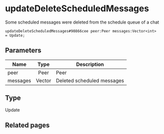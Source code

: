 # updateDeleteScheduledMessages
Some scheduled messages were deleted from the schedule queue of a chat

```
updateDeleteScheduledMessages#90866cee peer:Peer messages:Vector<int> = Update;
```

## Parameters
| Name | Type | Description |
| ---- | :----: | ----------- |
| peer | Peer | Peer |
| messages | Vector<int> | Deleted scheduled messages |


## Type
Update

## Related pages
